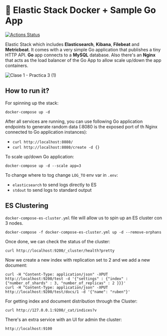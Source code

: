 # 📶 Elastic Stack Docker + Sample Go App

[![Actions Status](https://github.com/rubencougil/elastic-stack/workflows/Build/badge.svg)](https://github.com/rubencougil/elastic-stack/actions)

Elastic Stack which includes **Elasticsearch**, **Kibana**, **Filebeat** and **Metricbeat**. It comes with a very simple Go application that publishes a tiny HTTP API. **Go** app connects to a **MySQL** database. Also there's an **Nginx** that acts as the load balancer of the Go App to allow scale up/down the app containers.

![Clase 1 - Practica 3 (1)](https://user-images.githubusercontent.com/1073799/202543773-a0ba29fb-a558-417c-974f-60f5f1c662f6.jpg)

## How to run it?

For spinning up the stack:

`docker-compose up -d`

After all services are running, you can use following Go application endpoints to generate random data (:8080 is the exposed port of th Nginx connected to Go application instances):

- `curl http://localhost:8080/`
- `curl http://localhost:8080/create -d {}`

To scale up/down Go application:

`docker-compose up -d --scale app=3`

To change where to tog change `LOG_TO` env var in `.env`:

- `elasticsearch` to send logs directly to ES
- `stdout` to send logs to standard output

## ES Clustering

`docker-compose-es-cluster.yml` file will allow us to spin up an ES cluster con 3 nodes.

```
docker-compose -f docker-compose-es-cluster.yml up -d --remove-orphans
```

Once done, we can check the status of the cluster:

```
curl http://localhost:9200/_cluster/health?pretty
```

Now we create a new index with replication set to 2 and we add a new document:

```
curl -H "Content-Type: application/json" -XPUT http://localhost:9200/test -d '{"settings" : {"index" : {"number_of_shards" : 3, "number_of_replicas" : 2 }}}'
curl -H "Content-Type: application/json" -XPUT http://localhost:9200/test/docs/1 -d '{"name": "ruben"}'
```

For getting index and document distribution through the Cluster:

```
curl http://127.0.0.1:9200/_cat/indices?v
```

There's an extra service with an UI for admin the cluster:

`http://localhost:9100`
